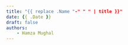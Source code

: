 ```yaml
---
title: "{{ replace .Name "-" " " | title }}"
date: {{ .Date }}
draft: false
authors:
    - Hamza Mughal
---
```


